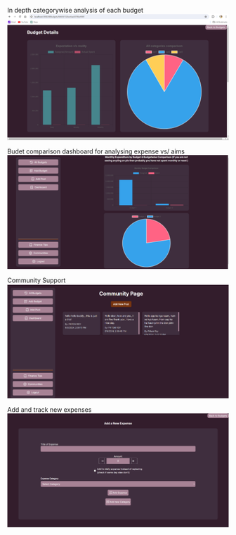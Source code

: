
In depth categorywise analysis of each budget
![Budget](/public/web3.png "San Juan Mountains")

Budet comparison dashboard for analysing expense vs/ aims
![Dashboard](/public/web4.png "San Juan Mountains")

Community Support
![Community](/public/web2.png "San Juan Mountains")

Add and track new expenses
![Add expense](/public/web1.png "San Juan Mountains")

